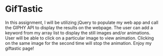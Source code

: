 # GifTastic
In this assignment, I will be utilizing jQuery to populate my web app and call the GIPHY API to display the results on the webpage. The user can add a keyword from my array list to display the still images and/or animations. User will be able to click on a particular image to view animation. Clicking on the same image for the second time will stop the animation. Enjoy my giftastic page!
